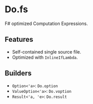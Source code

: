 # Do.fs

F# optimized Computation Expressions.  

## Features
* Self-contained single source file.
* Optimized with `InlineIfLambda`.

## Builders
* `Option<'a>`: `Do.option`
* `ValueOption<'a>`: `Do.voption`
* `Result<'a, 'e>`: `Do.result`
